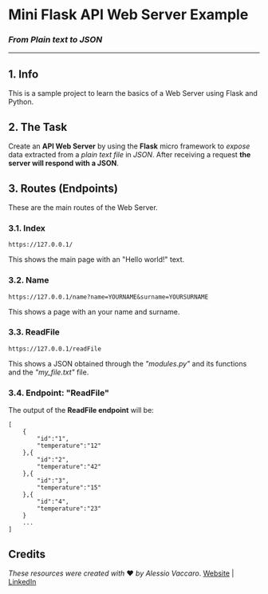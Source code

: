 # Mini Flask API Web Server Example

### *From Plain text to JSON*

---

## 1. Info
This is a sample project to learn the basics of a Web Server using Flask and Python.

## 2. The Task
Create an **API Web Server** by using the **Flask** micro framework to *expose* data extracted from a *plain text file* in *JSON*.
After receiving a request **the server will respond with a JSON**.

## 3. Routes (Endpoints)
These are the main routes of the Web Server.

### 3.1. Index
```
https://127.0.0.1/
```
This shows the main page with an "Hello world!" text.

### 3.2. Name
```
https://127.0.0.1/name?name=YOURNAME&surname=YOURSURNAME
```
This shows a page with an your name and surname.

### 3.3. ReadFile
```
https://127.0.0.1/readFile
```
This shows a JSON obtained through the *"modules.py"* and its functions and the *"my_file.txt"* file.

### 3.4. Endpoint: "ReadFile"
The output of the **ReadFile endpoint** will be:
```
[
	{
		"id":"1",
		"temperature":"12"
	},{
		"id":"2",
		"temperature":"42"
	},{
		"id":"3",
		"temperature":"15"
	},{
		"id":"4",
		"temperature":"23"
	}
	...
]
```

## Credits

*These resources were created with* ❤ *by Alessio Vaccaro*.
[Website](https://www.alessiovaccaro.com) | [LinkedIn](https://www.linkedin.com/in/alessio-vaccaro/) 